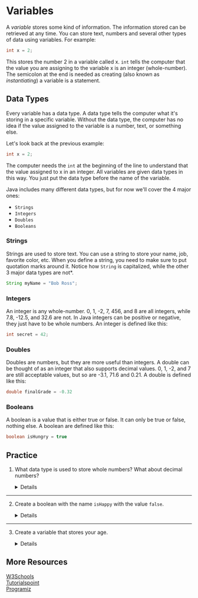 # Variables
A *variable* stores some kind of information. The information stored can be retrieved at
any time. You can store text, numbers and several other types of data using variables. For example:
```java
int x = 2;
```
This stores the number 2 in a variable called x. `int` tells the
computer that the value you are assigning to the variable x is an integer (whole-number). The semicolon at the end is needed as creating (also known as *instantiating*) a variable is a statement.


## Data Types

Every variable has a data type. A data type tells the computer what it's storing in a specific variable. Without the data type, the computer has no idea if the value assigned to the variable is a number, text, or something else. 

Let's look back at the previous example:
```java
int x = 2;
```
The computer needs the `int` at the beginning of the line to understand that the value
assigned to x in an integer. All variables are given data types in this way. You just put the data
type before the name of the variable. 

Java includes many different data types, but for now we'll cover the 4 major ones:

* `Strings`
* `Integers`
* `Doubles`
* `Booleans`


### Strings
Strings are used to store text. You can use a string to store your name, job, favorite color, etc. When you define a string, you need to make sure to put quotation marks around it. Notice how `String` is capitalized, while the other 3 major data types are not*.
```java
String myName = "Bob Ross";
```

### Integers
An integer is any whole-number. 0, 1, -2, 7, 456, and 8 are all integers, while 7.8, -12.5,
and 32.6 are not. In Java integers can be positive or negative, they just have to be whole
numbers. An integer is defined like this:
```java
int secret = 42;
```
### Doubles
Doubles are numbers, but they are more useful than integers. A double can be thought of as an integer that also supports decimal values. 0, 1, -2, and 7 are still acceptable values, but so are -3.1, 71.6 and 0.21. A double is defined like this:
```java
double finalGrade = -0.32
```

### Booleans
A boolean is a value that is either true or false. It can only be true or false,
nothing else. A boolean are defined like this:
```java
boolean isHungry = true
```

## Practice 
1. What data type is used to store whole numbers? What about decimal numbers?
   <details>

   `integer` **is used to store whole numbers, while** `double` **is used to store decimal numbers.**
   </details>
---
2. Create a boolean with the name `isHappy` with the value `false`.
   <details>

    ```java
    boolean isHappy = true;
    ```

   </details>
---
3. Create a variable that stores your age.
   <details>

    ```java
    int age = 15;
    ```
    </details>


## More Resources
[W3Schools](https://www.w3schools.com/java/java_data_types.asp)\
[Tutorialspoint](https://www.tutorialspoint.com/java/java_variable_types.htm)\
[Programiz](https://www.programiz.com/java-programming/variables-literals)


